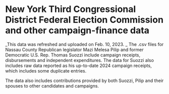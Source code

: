 # New York Third Congressional District Federal Election Commission and other campaign-finance data

_This data was refreshed and uploaded on Feb. 10, 2023.
_
The .csv files for Nassau County Republican legislator Mazi Melesa Pilip and former Democratic U.S. Rep. Thomas Suozzi include campaign receipts, disbursements and independent expenditures. The data for Suozzi also includes raw data reported as his up-to-date 2024 campaign receipts, which includes some duplicate entries. 

The data also includes contributions provided by both Suozzi, Pilip and their spouses to other candidates and campaigns.

